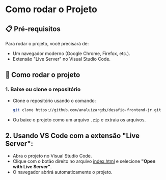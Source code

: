 # Como rodar o Projeto

## 📋 Pré-requisitos

Para rodar o projeto, você precisará de:

- Um navegador moderno (Google Chrome, Firefox, etc.).
- Extensão "Live Server" no Visual Studio Code.

## 🚀 Como rodar o projeto

### 1. **Baixe ou clone o repositório**
   - Clone o repositório usando o comando:
     ```bash
     git clone https://github.com/analuizargds/desafio-frontend-jr.git
     ```
   - Ou baixe o projeto como um arquivo `.zip` e extraia os arquivos.

## 2. Usando VS Code com a extensão "Live Server":
- Abra o projeto no Visual Studio Code.
- Clique com o botão direito no arquivo [index.html](./src/index.html) e selecione **"Open with Live Server"**.
- O navegador abrirá automaticamente o projeto.